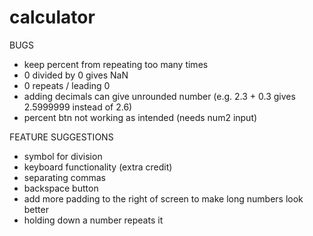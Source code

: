 # calculator

BUGS

- keep percent from repeating too many times
- 0 divided by 0 gives NaN
- 0 repeats / leading 0
- adding decimals can give unrounded number (e.g. 2.3 + 0.3 gives 2.5999999 instead of 2.6)
- percent btn not working as intended (needs num2 input)

FEATURE SUGGESTIONS

- symbol for division
- keyboard functionality (extra credit)
- separating commas
- backspace button
- add more padding to the right of screen to make long numbers look better
- holding down a number repeats it
